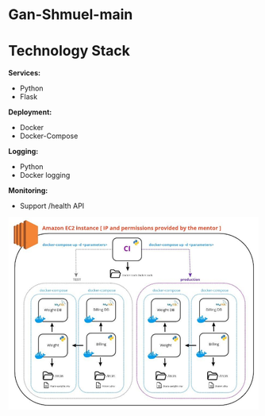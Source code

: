 # Gan-Shmuel-main

# Technology Stack
**Services:**
- Python
- Flask

**Deployment:**
- Docker
- Docker-Compose

**Logging:**
- Python
- Docker logging

**Monitoring:**
- Support /health API


![Alt Text](https://github.com/Arthur79333/Gan-Shmuel-main/blob/main/Architecture.png)
